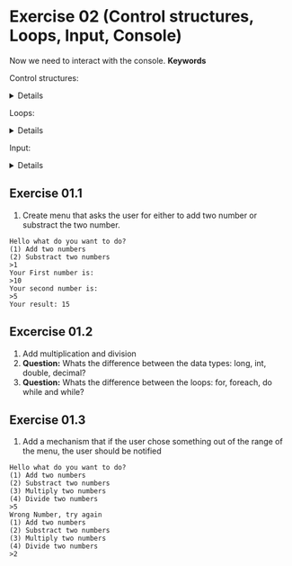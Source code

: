 ﻿# Exercise 02 (Control structures, Loops,  Input, Console)

Now we need to interact with the console.
**Keywords**

Control structures:
<details>
  if, switch case 
</details>

Loops:
<details>
 do while, foreach, for, while

</details>

Input:
<details>
Console.ReadLine();
</details>




## Exercise 01.1 

1) Create menu that asks the user for either to add two number or substract the two number.
````
Hello what do you want to do?
(1) Add two numbers
(2) Substract two numbers
>1
Your First number is:
>10
Your second number is:
>5
Your result: 15
````


## Excercise 01.2

1) Add multiplication and division
2) **Question:** Whats the difference between the data types: long, int, double, decimal?
3) **Question:** Whats the difference between the loops: for, foreach, do while and while?

## Exercise 01.3

1) Add a mechanism that if the user chose something out of the range of the menu, the user should be notified
````
Hello what do you want to do?
(1) Add two numbers
(2) Substract two numbers
(3) Multiply two numbers
(4) Divide two numbers
>5
Wrong Number, try again
(1) Add two numbers
(2) Substract two numbers
(3) Multiply two numbers
(4) Divide two numbers
>2